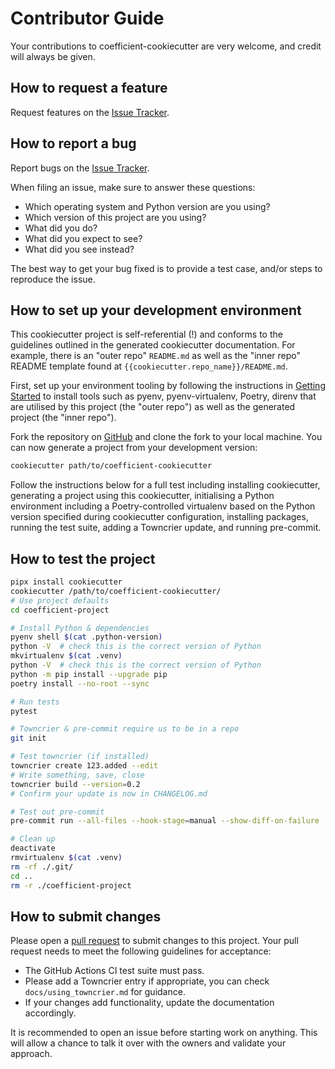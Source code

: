 # Contributor Guide

Your contributions to coefficient-cookiecutter are very welcome, and credit will always be given.

## How to request a feature

Request features on the [Issue Tracker].

## How to report a bug

Report bugs on the [Issue Tracker].

When filing an issue, make sure to answer these questions:

- Which operating system and Python version are you using?
- Which version of this project are you using?
- What did you do?
- What did you expect to see?
- What did you see instead?

The best way to get your bug fixed is to provide a test case, and/or steps to reproduce the issue.

## How to set up your development environment

This cookiecutter project is self-referential (!) and conforms to the guidelines outlined in the
generated cookiecutter documentation. For example, there is an "outer repo" `README.md` as well as
the "inner repo" README template found at `{{cookiecutter.repo_name}}/README.md`.

First, set up your environment tooling by following the instructions in [Getting
Started]({{cookiecutter.repo_name}}/docs/getting_started.md) to install tools such as pyenv,
pyenv-virtualenv, Poetry, direnv that are utilised by this project (the "outer repo") as well as the
generated project (the "inner repo").

Fork the repository on [GitHub] and clone the fork to your local machine. You can now generate a
project from your development version:

```sh
cookiecutter path/to/coefficient-cookiecutter
```

Follow the instructions below for a full test including installing cookiecutter, generating a
project using this cookiecutter, initialising a Python environment including a Poetry-controlled
virtualenv based on the Python version specified during cookiecutter configuration, installing
packages, running the test suite, adding a Towncrier update, and running pre-commit.

## How to test the project

```sh
pipx install cookiecutter
cookiecutter /path/to/coefficient-cookiecutter/
# Use project defaults
cd coefficient-project

# Install Python & dependencies
pyenv shell $(cat .python-version)
python -V  # check this is the correct version of Python
mkvirtualenv $(cat .venv)
python -V  # check this is the correct version of Python
python -m pip install --upgrade pip
poetry install --no-root --sync

# Run tests
pytest

# Towncrier & pre-commit require us to be in a repo
git init

# Test towncrier (if installed)
towncrier create 123.added --edit
# Write something, save, close
towncrier build --version=0.2
# Confirm your update is now in CHANGELOG.md

# Test out pre-commit
pre-commit run --all-files --hook-stage=manual --show-diff-on-failure

# Clean up
deactivate
rmvirtualenv $(cat .venv)
rm -rf ./.git/
cd ..
rm -r ./coefficient-project
```

## How to submit changes

Please open a [pull request] to submit changes to this project. Your pull request needs to meet the
following guidelines for acceptance:

- The GitHub Actions CI test suite must pass.
- Please add a Towncrier entry if appropriate, you can check `docs/using_towncrier.md` for guidance.
- If your changes add functionality, update the documentation accordingly.

It is recommended to open an issue before starting work on anything. This will allow a chance to
talk it over with the owners and validate your approach.

[github]: https://github.com/CoefficientSystems/coefficient-cookiecutter/
[issue tracker]: https://github.com/CoefficientSystems/coefficient-cookiecutter/issues
[pull request]: https://github.com/CoefficientSystems/coefficient-cookiecutter/pulls
